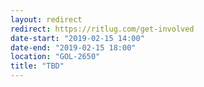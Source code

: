 ```yaml
---
layout: redirect
redirect: https://ritlug.com/get-involved
date-start: "2019-02-15 14:00"
date-end: "2019-02-15 18:00"
location: "GOL-2650"
title: "TBD"
---
```

